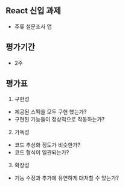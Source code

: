 ## React 신입 과제
- 주류 설문조사 앱

## 평가기간
- 2주

## 평가표
1. 구현성
- 제공된 스펙을 모두 구현 했는가?
- 구현된 기능들이 정상적으로 작동하는가?

2. 가독성
- 코드 추상화 정도가 비슷한가?
- 코드 형식이 일관되는가?

3. 확장성
- 기능 수정과 추가에 유연하게 대처할 수 있는가?
